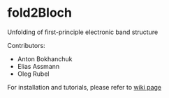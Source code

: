 fold2Bloch
==========

Unfolding of first-principle electronic band structure

Contributors:
* Anton Bokhanchuk
* Elias Assmann
* Oleg Rubel

For installation and tutorials, please refer to [wiki page](https://github.com/rubel75/fold2Bloch/wiki)
